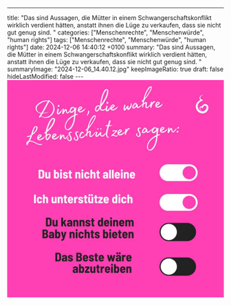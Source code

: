 ---
title: "Das sind Aussagen, die Mütter in einem Schwangerschaftskonflikt wirklich verdient hätten, anstatt ihnen die Lüge zu verkaufen, dass sie nicht gut genug sind. "
categories: ["Menschenrechte", "Menschenwürde", "human rights"]
tags: ["Menschenrechte", "Menschenwürde", "human rights"]
date: 2024-12-06 14:40:12 +0100
summary: "Das sind Aussagen, die Mütter in einem Schwangerschaftskonflikt wirklich verdient hätten, anstatt ihnen die Lüge zu verkaufen, dass sie nicht gut genug sind. "
summaryImage: "2024-12-06_14.40.12.jpg"
keepImageRatio: true
draft: false
hideLastModified: false
---[![Das sind Aussagen, die Mütter in einem Schwangerschaftskonflikt wirklich verdient hätten, anstatt ihnen die Lüge zu verkaufen, dass sie nicht gut genug sind. ](2024-12-06_14.40.12.jpg "Das sind Aussagen, die Mütter in einem Schwangerschaftskonflikt wirklich verdient hätten, anstatt ihnen die Lüge zu verkaufen, dass sie nicht gut genug sind. ")](https://www.sundaysforlife.org/de)